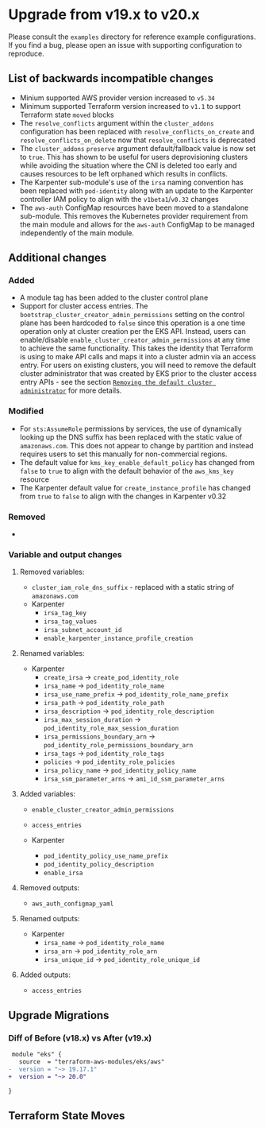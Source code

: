 # Upgrade from v19.x to v20.x

Please consult the `examples` directory for reference example configurations. If you find a bug, please open an issue with supporting configuration to reproduce.

## List of backwards incompatible changes

- Minium supported AWS provider version increased to `v5.34`
- Minimum supported Terraform version increased to `v1.1` to support Terraform state `moved` blocks
- The `resolve_conflicts` argument within the `cluster_addons` configuration has been replaced with `resolve_conflicts_on_create` and `resolve_conflicts_on_delete` now that `resolve_conflicts` is deprecated
- The `cluster_addons` `preserve` argument default/fallback value is now set to `true`. This has shown to be useful for users deprovisioning clusters while avoiding the situation where the CNI is deleted too early and causes resources to be left orphaned which results in conflicts.
- The Karpenter sub-module's use of the `irsa` naming convention has been replaced with `pod-identity` along with an update to the Karpenter controller IAM policy to align with the `v1beta1`/`v0.32` changes
- The `aws-auth` ConfigMap resources have been moved to a standalone sub-module. This removes the Kubernetes provider requirement from the main module and allows for the `aws-auth` ConfigMap to be managed independently of the main module.

## Additional changes

### Added

   - A module tag has been added to the cluster control plane
   - Support for cluster access entries. The `bootstrap_cluster_creator_admin_permissions` setting on the control plane has been hardcoded to `false` since this operation is a one time operation only at cluster creation per the EKS API. Instead, users can enable/disable `enable_cluster_creator_admin_permissions` at any time to achieve the same functionality. This takes the identity that Terraform is using to make API calls and maps it into a cluster admin via an access entry. For users on existing clusters, you will need to remove the default cluster administrator that was created by EKS prior to the cluster access entry APIs - see the section [`Removing the default cluster administrator`](https://aws.amazon.com/blogs/containers/a-deep-dive-into-simplified-amazon-eks-access-management-controls/) for more details.

### Modified

   - For `sts:AssumeRole` permissions by services, the use of dynamically looking up the DNS suffix has been replaced with the static value of `amazonaws.com`. This does not appear to change by partition and instead requires users to set this manually for non-commercial regions.
   - The default value for `kms_key_enable_default_policy` has changed from `false` to `true` to align with the default behavior of the `aws_kms_key` resource
   - The Karpenter default value for `create_instance_profile` has changed from `true` to `false` to align with the changes in Karpenter v0.32

### Removed

   -

### Variable and output changes

1. Removed variables:

   - `cluster_iam_role_dns_suffix` - replaced with a static string of `amazonaws.com`
   - Karpenter
      - `irsa_tag_key`
      - `irsa_tag_values`
      - `irsa_subnet_account_id`
      - `enable_karpenter_instance_profile_creation`

2. Renamed variables:

   - Karpenter
      - `create_irsa` -> `create_pod_identity_role`
      - `irsa_name` -> `pod_identity_role_name`
      - `irsa_use_name_prefix` -> `pod_identity_role_name_prefix`
      - `irsa_path` -> `pod_identity_role_path`
      - `irsa_description` -> `pod_identity_role_description`
      - `irsa_max_session_duration` -> `pod_identity_role_max_session_duration`
      - `irsa_permissions_boundary_arn` -> `pod_identity_role_permissions_boundary_arn`
      - `irsa_tags` -> `pod_identity_role_tags`
      - `policies` -> `pod_identity_role_policies`
      - `irsa_policy_name` -> `pod_identity_policy_name`
      - `irsa_ssm_parameter_arns` -> `ami_id_ssm_parameter_arns`

3. Added variables:

   - `enable_cluster_creator_admin_permissions`
   - `access_entries`

   - Karpenter
      - `pod_identity_policy_use_name_prefix`
      - `pod_identity_policy_description`
      - `enable_irsa`

4. Removed outputs:

   - `aws_auth_configmap_yaml` 

5. Renamed outputs:

   - Karpenter
      - `irsa_name` -> `pod_identity_role_name`
      - `irsa_arn` -> `pod_identity_role_arn`
      - `irsa_unique_id` -> `pod_identity_role_unique_id`

6. Added outputs:

   - `access_entries`

## Upgrade Migrations

### Diff of Before (v18.x) vs After (v19.x)

```diff
 module "eks" {
   source  = "terraform-aws-modules/eks/aws"
-  version = "~> 19.17.1"
+  version = "~> 20.0"

}
```

## Terraform State Moves
